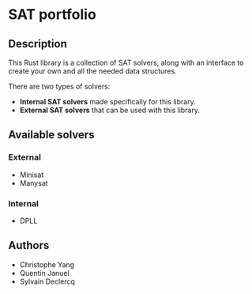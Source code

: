# SAT portfolio

## Description
This Rust library is a collection of SAT solvers, along with an interface to create your own and all the needed data structures.

There are two types of solvers:
- **Internal SAT solvers** made specifically for this library.
- **External SAT solvers** that can be used with this library.

## Available solvers
### External
- Minisat
- Manysat
### Internal
- DPLL

## Authors
- Christophe Yang
- Quentin Januel
- Sylvain Declercq
